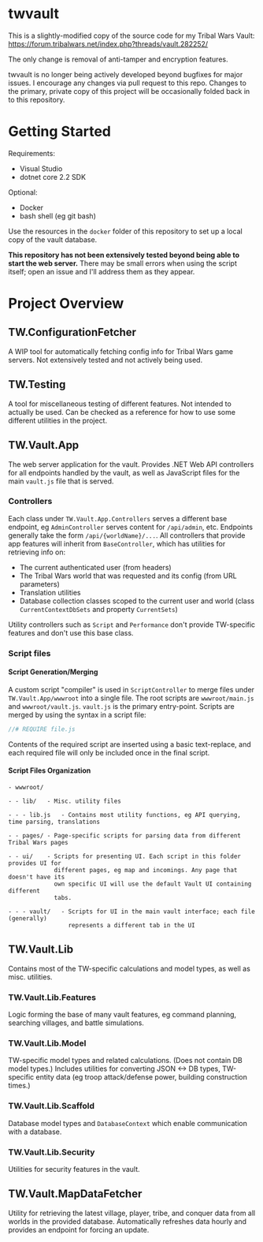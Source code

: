 # twvault
This is a slightly-modified copy of the source code for my Tribal Wars Vault: https://forum.tribalwars.net/index.php?threads/vault.282252/

The only change is removal of anti-tamper and encryption features.

twvault is no longer being actively developed beyond bugfixes for major issues. I encourage any changes via pull request to this repo. Changes to the primary, private copy of this project will be occasionally folded back in to this repository.

# Getting Started
Requirements:

- Visual Studio
- dotnet core 2.2 SDK

Optional:

- Docker
- bash shell (eg git bash)

Use the resources in the `docker` folder of this repository to set up a local copy of the vault database.

**This repository has not been extensively tested beyond being able to start the web server.** There may be small errors when using the script itself; open an issue and I'll address them as they appear.

# Project Overview

## TW.ConfigurationFetcher
A WIP tool for automatically fetching config info for Tribal Wars game servers. Not extensively tested and not actively being used.

## TW.Testing
A tool for miscellaneous testing of different features. Not intended to actually be used. Can be checked as a reference for how to use some different utilities in the project.

## TW.Vault.App
The web server application for the vault. Provides .NET Web API controllers for all endpoints handled by the vault, as well as JavaScript files for the main `vault.js` file that is served.

### Controllers
Each class under `TW.Vault.App.Controllers` serves a different base endpoint, eg `AdminController` serves content for `/api/admin`, etc. Endpoints generally take the form `/api/{worldName}/...`. All controllers that provide app features will inherit from `BaseController`, which has utilities for retrieving info on:
- The current authenticated user (from headers)
- The Tribal Wars world that was requested and its config (from URL parameters)
- Translation utilities
- Database collection classes scoped to the current user and world (class `CurrentContextDbSets` and property `CurrentSets`)

Utility controllers such as `Script` and `Performance` don't provide TW-specific features and don't use this base class.

### Script files
#### Script Generation/Merging
A custom script "compiler" is used in `ScriptController` to merge files under `TW.Vault.App/wwwroot` into a single file. The root scripts are `wwwroot/main.js` and `wwwroot/vault.js`. `vault.js` is the primary entry-point. Scripts are merged by using the syntax in a script file:

```js
//# REQUIRE file.js
```

Contents of the required script are inserted using a basic text-replace, and each required file will only be included once in the final script.

#### Script Files Organization
```
- wwwroot/

- - lib/   - Misc. utility files

- - - lib.js   - Contains most utility functions, eg API querying, time parsing, translations

- - pages/ - Page-specific scripts for parsing data from different Tribal Wars pages

- - ui/    - Scripts for presenting UI. Each script in this folder provides UI for
             different pages, eg map and incomings. Any page that doesn't have its
             own specific UI will use the default Vault UI containing different
             tabs.
             
- - - vault/   - Scripts for UI in the main vault interface; each file (generally)
                 represents a different tab in the UI
```

## TW.Vault.Lib
Contains most of the TW-specific calculations and model types, as well as misc. utilities.

### TW.Vault.Lib.Features
Logic forming the base of many vault features, eg command planning, searching villages, and battle simulations.

### TW.Vault.Lib.Model
TW-specific model types and related calculations. (Does not contain DB model types.) Includes utilities for converting JSON <-> DB types, TW-specific entity data (eg troop attack/defense power, building construction times.)

### TW.Vault.Lib.Scaffold
Database model types and `DatabaseContext` which enable communication with a database.

### TW.Vault.Lib.Security
Utilities for security features in the vault.

## TW.Vault.MapDataFetcher
Utility for retrieving the latest village, player, tribe, and conquer data from all worlds in the provided database. Automatically refreshes data hourly and provides an endpoint for forcing an update.

